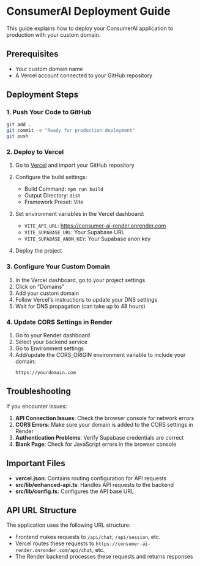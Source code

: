 # ConsumerAI Deployment Guide

This guide explains how to deploy your ConsumerAI application to production with your custom domain.

## Prerequisites

- Your custom domain name
- A Vercel account connected to your GitHub repository

## Deployment Steps

### 1. Push Your Code to GitHub

```bash
git add .
git commit -m "Ready for production deployment"
git push
```

### 2. Deploy to Vercel

1. Go to [Vercel](https://vercel.com) and import your GitHub repository
2. Configure the build settings:
   - Build Command: `npm run build`
   - Output Directory: `dist`
   - Framework Preset: Vite

3. Set environment variables in the Vercel dashboard:
   - `VITE_API_URL`: https://consumer-ai-render.onrender.com
   - `VITE_SUPABASE_URL`: Your Supabase URL
   - `VITE_SUPABASE_ANON_KEY`: Your Supabase anon key

4. Deploy the project

### 3. Configure Your Custom Domain

1. In the Vercel dashboard, go to your project settings
2. Click on "Domains"
3. Add your custom domain
4. Follow Vercel's instructions to update your DNS settings
5. Wait for DNS propagation (can take up to 48 hours)

### 4. Update CORS Settings in Render

1. Go to your Render dashboard
2. Select your backend service
3. Go to Environment settings
4. Add/update the CORS_ORIGIN environment variable to include your domain:
   ```
   https://yourdomain.com
   ```

## Troubleshooting

If you encounter issues:

1. **API Connection Issues**: Check the browser console for network errors
2. **CORS Errors**: Make sure your domain is added to the CORS settings in Render
3. **Authentication Problems**: Verify Supabase credentials are correct
4. **Blank Page**: Check for JavaScript errors in the browser console

## Important Files

- **vercel.json**: Contains routing configuration for API requests
- **src/lib/enhanced-api.ts**: Handles API requests to the backend
- **src/lib/config.ts**: Configures the API base URL

## API URL Structure

The application uses the following URL structure:

- Frontend makes requests to `/api/chat`, `/api/session`, etc.
- Vercel routes these requests to `https://consumer-ai-render.onrender.com/api/chat`, etc.
- The Render backend processes these requests and returns responses